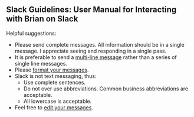 Slack Guidelines: User Manual for Interacting with Brian on Slack
-------

Helpful suggestions:

- Please send complete messages. All information should be in a single message. I appreciate seeing and responding in a single pass.
- It is preferable to send a [multi-line message](https://www.wikihow.com/Enter-Multiple-Lines-on-Slack-on-PC-or-Mac) rather than a series of single line messages.
- Please [format your messages](https://slack.com/help/articles/202288908-Format-your-messages).
- Slack is not text messaging, thus:
    + Use complete sentences.
    + Do not over use abbreviations. Common business abbreviations are acceptable.
    + All lowercase is acceptable.
- Feel free to [edit your messages](https://slack.com/help/articles/202395258-Edit-or-delete-messages).
